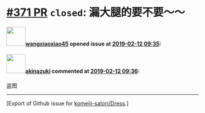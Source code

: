# [\#371 PR](https://github.com/komeiji-satori/Dress/pull/371) `closed`: 漏大腿的要不要～～

#### <img src="https://avatars.githubusercontent.com/u/26041148?u=fcbd67de4e40856dd86bddd92082b5cff95e9a62&v=4" width="50">[wangxiaoxiao45](https://github.com/wangxiaoxiao45) opened issue at [2019-02-12 09:35](https://github.com/komeiji-satori/Dress/pull/371):



#### <img src="https://avatars.githubusercontent.com/u/43605695?u=28744b8d5b4760b4dd456ee25b64ba798d97eef2&v=4" width="50">[akinazuki](https://github.com/akinazuki) commented at [2019-02-12 09:36](https://github.com/komeiji-satori/Dress/pull/371#issuecomment-462686893):

盗图


-------------------------------------------------------------------------------



[Export of Github issue for [komeiji-satori/Dress](https://github.com/komeiji-satori/Dress).]
